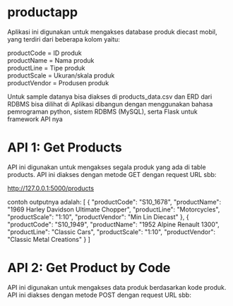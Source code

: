 # productapp
Aplikasi ini digunakan untuk mengakses database produk diecast mobil, yang terdiri dari beberapa kolom yaitu:

productCode = ID produk <br />
productName = Nama produk <br />
productLine = Tipe produk <br />
productScale = Ukuran/skala produk <br />
productVendor = Produsen produk <br />

Untuk sample datanya bisa diakses di products_data.csv dan ERD dari RDBMS bisa dilihat di 
Aplikasi dibangun dengan menggunakan bahasa pemrograman python, sistem RDBMS (MySQL), serta Flask untuk framework API nya 

# API 1: Get Products
API ini digunakan untuk mengakses segala produk yang ada di table products. API ini diakses dengan metode GET dengan request URL sbb: 

http://127.0.0.1:5000/products

contoh outputnya adalah:
[
    {
        "productCode": "S10_1678",
        "productName": "1969 Harley Davidson Ultimate Chopper",
        "productLine": "Motorcycles",
        "productScale": "1:10",
        "productVendor": "Min Lin Diecast"
    },
    {
        "productCode": "S10_1949",
        "productName": "1952 Alpine Renault 1300",
        "productLine": "Classic Cars",
        "productScale": "1:10",
        "productVendor": "Classic Metal Creations"
    }
]

# API 2: Get Product by Code
API ini digunakan untuk mengakses data produk berdasarkan kode produk. API ini diakses dengan metode POST dengan request URL sbb: 
